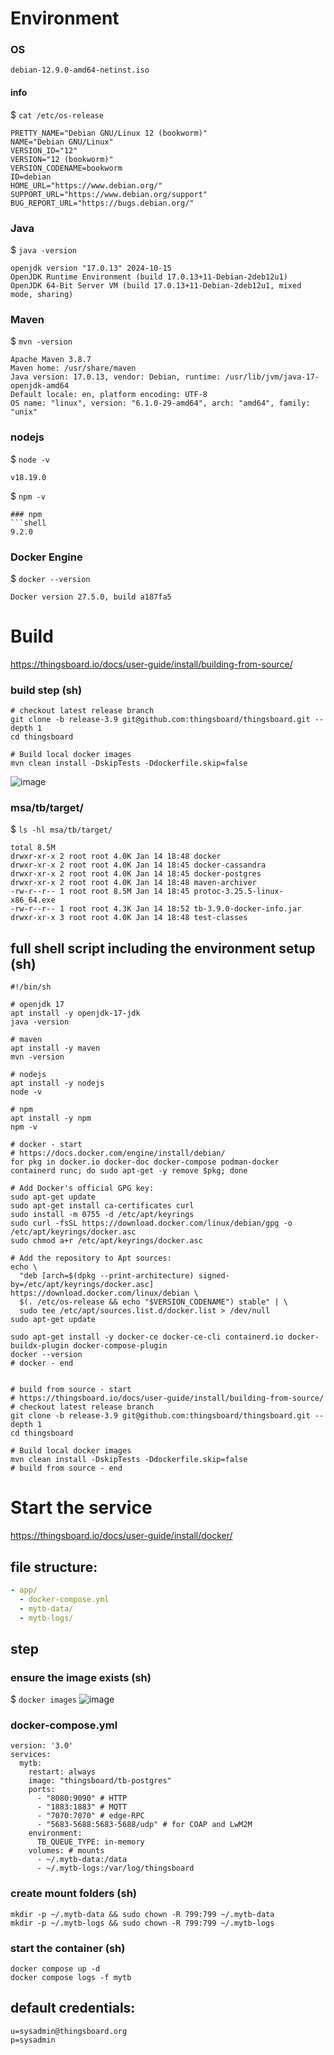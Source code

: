 # Environment

### OS
```
debian-12.9.0-amd64-netinst.iso
```

#### info
$ ``cat /etc/os-release``
```
PRETTY_NAME="Debian GNU/Linux 12 (bookworm)"
NAME="Debian GNU/Linux"
VERSION_ID="12"
VERSION="12 (bookworm)"
VERSION_CODENAME=bookworm
ID=debian
HOME_URL="https://www.debian.org/"
SUPPORT_URL="https://www.debian.org/support"
BUG_REPORT_URL="https://bugs.debian.org/"
```
### Java
$ ``java -version``
```shell
openjdk version "17.0.13" 2024-10-15
OpenJDK Runtime Environment (build 17.0.13+11-Debian-2deb12u1)
OpenJDK 64-Bit Server VM (build 17.0.13+11-Debian-2deb12u1, mixed mode, sharing)
```

### Maven
$ ``mvn -version``
```shell
Apache Maven 3.8.7
Maven home: /usr/share/maven
Java version: 17.0.13, vendor: Debian, runtime: /usr/lib/jvm/java-17-openjdk-amd64
Default locale: en, platform encoding: UTF-8
OS name: "linux", version: "6.1.0-29-amd64", arch: "amd64", family: "unix"
```

### nodejs
$ ``node -v``
```shell
v18.19.0
```
$ ``npm -v``
```
### npm
```shell
9.2.0
```

### Docker Engine
$ ``docker --version``
```shell
Docker version 27.5.0, build a187fa5
```

# Build

https://thingsboard.io/docs/user-guide/install/building-from-source/

### build step (sh)
```shell
# checkout latest release branch
git clone -b release-3.9 git@github.com:thingsboard/thingsboard.git --depth 1
cd thingsboard

# Build local docker images
mvn clean install -DskipTests -Ddockerfile.skip=false
```
![image](https://hackmd.io/_uploads/HJTnvmNDyx.png)

### msa/tb/target/
$ ``
ls -hl msa/tb/target/
``
```
total 8.5M
drwxr-xr-x 2 root root 4.0K Jan 14 18:48 docker
drwxr-xr-x 2 root root 4.0K Jan 14 18:45 docker-cassandra
drwxr-xr-x 2 root root 4.0K Jan 14 18:45 docker-postgres
drwxr-xr-x 2 root root 4.0K Jan 14 18:48 maven-archiver
-rw-r--r-- 1 root root 8.5M Jan 14 18:45 protoc-3.25.5-linux-x86_64.exe
-rw-r--r-- 1 root root 4.3K Jan 14 18:52 tb-3.9.0-docker-info.jar
drwxr-xr-x 3 root root 4.0K Jan 14 18:48 test-classes
```

## full shell script including the environment setup (sh)
```shell==
#!/bin/sh

# openjdk 17
apt install -y openjdk-17-jdk
java -version

# maven
apt install -y maven
mvn -version

# nodejs
apt install -y nodejs
node -v

# npm
apt install -y npm
npm -v

# docker - start
# https://docs.docker.com/engine/install/debian/
for pkg in docker.io docker-doc docker-compose podman-docker containerd runc; do sudo apt-get -y remove $pkg; done

# Add Docker's official GPG key:
sudo apt-get update
sudo apt-get install ca-certificates curl
sudo install -m 0755 -d /etc/apt/keyrings
sudo curl -fsSL https://download.docker.com/linux/debian/gpg -o /etc/apt/keyrings/docker.asc
sudo chmod a+r /etc/apt/keyrings/docker.asc

# Add the repository to Apt sources:
echo \
  "deb [arch=$(dpkg --print-architecture) signed-by=/etc/apt/keyrings/docker.asc] https://download.docker.com/linux/debian \
  $(. /etc/os-release && echo "$VERSION_CODENAME") stable" | \
  sudo tee /etc/apt/sources.list.d/docker.list > /dev/null
sudo apt-get update

sudo apt-get install -y docker-ce docker-ce-cli containerd.io docker-buildx-plugin docker-compose-plugin
docker --version
# docker - end


# build from source - start
# https://thingsboard.io/docs/user-guide/install/building-from-source/
# checkout latest release branch
git clone -b release-3.9 git@github.com:thingsboard/thingsboard.git --depth 1
cd thingsboard

# Build local docker images
mvn clean install -DskipTests -Ddockerfile.skip=false
# build from source - end
```

# Start the service

https://thingsboard.io/docs/user-guide/install/docker/

## file structure:
```yml
- app/
  - docker-compose.yml
  - mytb-data/
  - mytb-logs/
```
## step

### ensure the image exists (sh)
$ ``docker images``
![image](https://hackmd.io/_uploads/HkzFZliDkg.png)

### docker-compose.yml
```yml==
version: '3.0'
services:
  mytb:
    restart: always
    image: "thingsboard/tb-postgres"
    ports:
      - "8080:9090" # HTTP
      - "1883:1883" # MQTT
      - "7070:7070" # edge-RPC
      - "5683-5688:5683-5688/udp" # for COAP and LwM2M
    environment:
      TB_QUEUE_TYPE: in-memory
    volumes: # mounts
      - ~/.mytb-data:/data
      - ~/.mytb-logs:/var/log/thingsboard
```
### create mount folders (sh)
```shell==
mkdir -p ~/.mytb-data && sudo chown -R 799:799 ~/.mytb-data
mkdir -p ~/.mytb-logs && sudo chown -R 799:799 ~/.mytb-logs
```
### start the container (sh)
```shell==
docker compose up -d
docker compose logs -f mytb
```
## default credentials:
```
u=sysadmin@thingsboard.org
p=sysadmin
```
